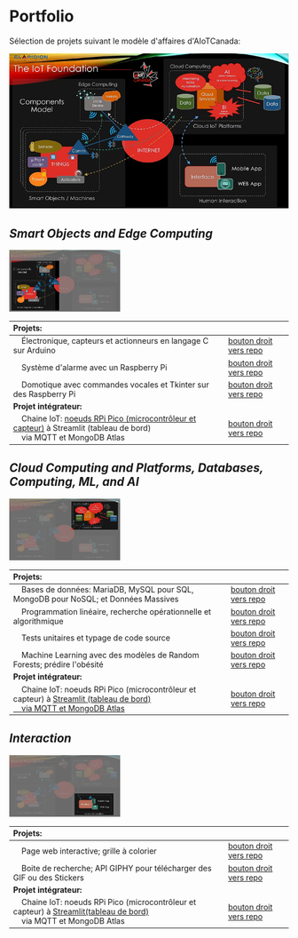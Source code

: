 # Portfolio

Sélection de projets suivant le modèle d'affaires d'AIoTCanada:

<img src="img/model1.jpg" alt="Modèle d'AIoTCanada">

## *Smart Objects and Edge Computing*

<img src="img/model1a.jpg" alt="Modèle d'AIoTCanada" width="200">

| Projets:     |      |
|:-----|:-----|
| &nbsp;&nbsp;&nbsp;&nbsp;Électronique, capteurs et actionneurs en langage C sur Arduino | <a href="https://github.com/ugolabo/electro_capteurs_actionneurs">bouton droit vers repo</a>  |
| &nbsp;&nbsp;&nbsp;&nbsp;Système d'alarme avec un Raspberry Pi | <a href="https://github.com/ugolabo/systeme_alarme_rpi">bouton droit vers repo</a>  |
| &nbsp;&nbsp;&nbsp;&nbsp;Domotique avec commandes vocales et Tkinter sur des Raspberry Pi  | <a href="https://github.com/ugolabo/domotique_commandes_vocales">bouton droit vers repo</a>  |
| **Projet intégrateur:** |       |
| &nbsp;&nbsp;&nbsp;&nbsp;Chaine IoT: <ins>noeuds RPi Pico (microcontrôleur et capteur)</ins> à Streamlit (tableau de bord)<br>&nbsp;&nbsp;&nbsp;&nbsp;via MQTT et MongoDB Atlas | <a href="https://github.com/ugolabo/chaine_iot_pico_streamlit">bouton droit vers repo</a>  |

## *Cloud Computing and Platforms, Databases, Computing, ML, and AI*

<img src="img/model1b.jpg" alt="Modèle d'AIoTCanada" width="200">

| Projets:     |      |
|:-----|:-----|
| &nbsp;&nbsp;&nbsp;&nbsp;Bases de données: MariaDB, MySQL pour SQL, MongoDB pour NoSQL; et Données Massives | <a href="https://github.com/ugolabo/base_donnees_massives">bouton droit vers repo</a>  |
| &nbsp;&nbsp;&nbsp;&nbsp;Programmation linéaire, recherche opérationnelle et algorithmique | <a href="https://github.com/ugolabo/programmation_lineaire_algorithmique">bouton droit vers repo</a>  |
| &nbsp;&nbsp;&nbsp;&nbsp;Tests unitaires et typage de code source | <a href="https://github.com/ugolabo/tests_unitaires_typage_code">bouton droit vers repo</a>  |
| &nbsp;&nbsp;&nbsp;&nbsp;Machine Learning avec des modèles de Random Forests; prédire l'obésité  | <a href="https://github.com/ugolabo/ml_random_forests">bouton droit vers repo</a>  |
| **Projet intégrateur:** |       |
| &nbsp;&nbsp;&nbsp;&nbsp;Chaine IoT: noeuds RPi Pico (microcontrôleur et capteur) à <ins>Streamlit (tableau de bord)<br>&nbsp;&nbsp;&nbsp;&nbsp;via MQTT et MongoDB Atlas</ins> | <a href="https://github.com/ugolabo/chaine_iot_pico_streamlit">bouton droit vers repo</a>  |

## *Interaction*

<img src="img/model1c.jpg" alt="Modèle d'AIoTCanada" width="200">
 
| Projets:     |      |
|:-----|:-----|
| &nbsp;&nbsp;&nbsp;&nbsp;Page web interactive; grille à colorier  | <a href="https://github.com/ugolabo/page_web_interactive">bouton droit vers repo</a>  |
| &nbsp;&nbsp;&nbsp;&nbsp;Boite de recherche; API GIPHY pour télécharger des GIF ou des Stickers | <a href="https://github.com/ugolabo/boite_recherche_api_giphy">bouton droit vers repo</a>  |
| **Projet intégrateur:** |       |
| &nbsp;&nbsp;&nbsp;&nbsp;Chaine IoT: noeuds RPi Pico (microcontrôleur et capteur) à <ins>Streamlit(tableau de bord)</ins><br>&nbsp;&nbsp;&nbsp;&nbsp;via MQTT et MongoDB Atlas | <a href="https://github.com/ugolabo/chaine_iot_pico_streamlit">bouton droit vers repo</a>  |

<!--
| &nbsp;&nbsp;&nbsp;&nbsp;Appli Météo avec React-Native et Expo | todo  |
| &nbsp;&nbsp;&nbsp;&nbsp;Appli pour piloter un objet connecté par MQTT avec React-Native et Expo | todo  |
-->
